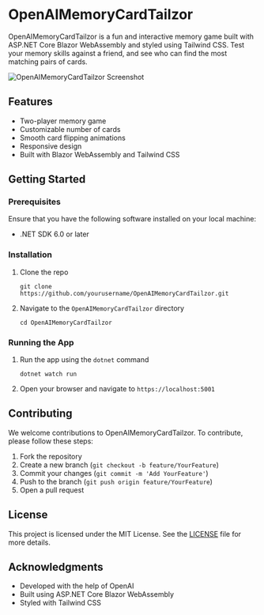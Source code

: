 # OpenAIMemoryCardTailzor

OpenAIMemoryCardTailzor is a fun and interactive memory game built with ASP.NET Core Blazor WebAssembly and styled using Tailwind CSS. Test your memory skills against a friend, and see who can find the most matching pairs of cards.

![OpenAIMemoryCardTailzor Screenshot](screenshot.png)

## Features

- Two-player memory game
- Customizable number of cards
- Smooth card flipping animations
- Responsive design
- Built with Blazor WebAssembly and Tailwind CSS

## Getting Started

### Prerequisites

Ensure that you have the following software installed on your local machine:

- .NET SDK 6.0 or later

### Installation

1. Clone the repo
   ```
   git clone https://github.com/yourusername/OpenAIMemoryCardTailzor.git
   ```
2. Navigate to the `OpenAIMemoryCardTailzor` directory
   ```
   cd OpenAIMemoryCardTailzor
   ```

### Running the App

1. Run the app using the `dotnet` command
   ```
   dotnet watch run
   ```
2. Open your browser and navigate to `https://localhost:5001`

## Contributing

We welcome contributions to OpenAIMemoryCardTailzor. To contribute, please follow these steps:

1. Fork the repository
2. Create a new branch (`git checkout -b feature/YourFeature`)
3. Commit your changes (`git commit -m 'Add YourFeature'`)
4. Push to the branch (`git push origin feature/YourFeature`)
5. Open a pull request

## License

This project is licensed under the MIT License. See the [LICENSE](LICENSE) file for more details.

## Acknowledgments

- Developed with the help of OpenAI
- Built using ASP.NET Core Blazor WebAssembly
- Styled with Tailwind CSS
